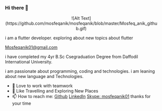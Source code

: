 ### Hi there 👋

<!--
**mosfeqanik/mosfeqanik** is a ✨ _special_ ✨ repository because its `README.md` (this file) appears on your GitHub profile. -->
<p align="center">
  ![Alt Text](https://github.com/mosfeqanik/mosfeqanik/blob/master/Mosfeq_anik_github.gif)
</p>

i am a flutter developer.
exploring about new topics about flutter

Mosfeqanik01@gmail.com

i have completed my 4yr B.Sc Csegraduation Degree from Daffodil International University. 

i am passionate about programming, coding and technologies. i am leaning about new language and Technologies.

- 👯 Love to work with teamwork
- 🤔 Like Travelling and Exploring New Places
- 📫 How to reach me: [Github](https://github.com/mosfeqanik/) [LinkedIn](https://www.linkedin.com/in/mosfeqanik/) [Skype: mosfeqanik01](live:mosfeqanik01)
thanks for your time
